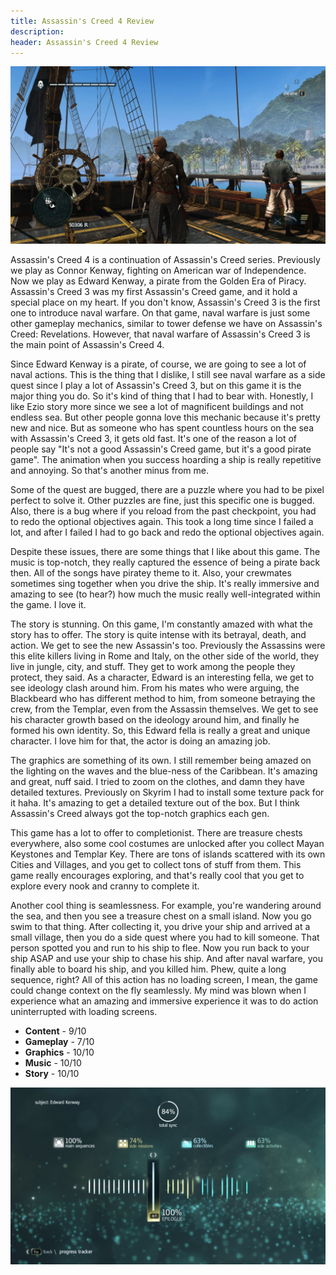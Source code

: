 ```yaml
---
title: Assassin's Creed 4 Review
description:
header: Assassin's Creed 4 Review
---
```


![image](/img/ac4-1.jpg "AC 4")

Assassin's Creed 4 is a continuation of Assassin's Creed series. Previously we play as Connor Kenway, fighting on American war of Independence. Now we play as Edward Kenway, a pirate from the Golden Era of Piracy. Assassin's Creed 3 was my first Assassin's Creed game, and it hold a special place on my heart. If you don't know, Assassin's Creed 3 is the first one to introduce naval warfare. On that game, naval warfare is just some other gameplay mechanics, similar to tower defense we have on Assassin's Creed: Revelations. However, that naval warfare of Assassin's Creed 3 is the main point of Assassin's Creed 4.

Since Edward Kenway is a pirate, of course, we are going to see a lot of naval actions. This is the thing that I dislike, I still see naval warfare as a side quest since I play a lot of Assassin's Creed 3, but on this game it is the major thing you do. So it's kind of thing that I had to bear with. Honestly, I like Ezio story more since we see a lot of magnificent buildings and not endless sea. But other people gonna love this mechanic because it's pretty new and nice. But as someone who has spent countless hours on the sea with Assassin's Creed 3, it gets old fast. It's one of the reason a lot of people say "It's not a good Assassin's Creed game, but it's a good pirate game". The animation when you success hoarding a ship is really repetitive and annoying. So that's another minus from me.

Some of the quest are bugged, there are a puzzle where you had to be pixel perfect to solve it. Other puzzles are fine, just this specific one is bugged. Also, there is a bug where if you reload from the past checkpoint, you had to redo the optional objectives again. This took a long time since I failed a lot, and after I failed I had to go back and redo the optional objectives again.

Despite these issues, there are some things that I like about this game. The music is top-notch, they really captured the essence of being a pirate back then. All of the songs have piratey theme to it. Also, your crewmates sometimes sing together when you drive the ship. It's really immersive and amazing to see (to hear?) how much the music really well-integrated within the game. I love it.

The story is stunning. On this game, I'm constantly amazed with what the story has to offer. The story is quite intense with its betrayal, death, and action. We get to see the new Assassin's too. Previously the Assassins were this elite killers living in Rome and Italy, on the other side of the world, they live in jungle, city, and stuff. They get to work among the people they protect, they said. As a character, Edward is an interesting fella, we get to see ideology clash around him. From his mates who were arguing, the Blackbeard who has different method to him, from someone betraying the crew, from the Templar, even from the Assassin themselves. We get to see his character growth based on the ideology around him, and finally he formed his own identity. So, this Edward fella is really a great and unique character. I love him for that, the actor is doing an amazing job.

The graphics are something of its own. I still remember being amazed on the lighting on the waves and the blue-ness of the Caribbean. It's amazing and great, nuff said. I tried to zoom on the clothes, and damn they have detailed textures. Previously on Skyrim I had to install some texture pack for it haha. It's amazing to get a detailed texture out of the box. But I think Assassin's Creed always got the top-notch graphics each gen.

This game has a lot to offer to completionist. There are treasure chests everywhere, also some cool costumes are unlocked after you collect Mayan Keystones and Templar Key. There are tons of islands scattered with its own Cities and Villages, and you get to collect tons of stuff from them. This game really encourages exploring, and that's really cool that you get to explore every nook and cranny to complete it.

Another cool thing is seamlessness. For example, you're wandering around the sea, and then you see a treasure chest on a small island. Now you go swim to that thing. After collecting it, you drive your ship and arrived at a small village, then you do a side quest where you had to kill someone. That person spotted you and run to his ship to flee. Now you run back to your ship ASAP and use your ship to chase his ship. And after naval warfare, you finally able to board his ship, and you killed him. Phew, quite a long sequence, right? All of this action has no loading screen, I mean, the game could change context on the fly seamlessly. My mind was blown when I experience what an amazing and immersive experience it was to do action uninterrupted with loading screens.

* **Content** - 9/10
* **Gameplay** - 7/10
* **Graphics** - 10/10
* **Music** - 10/10
* **Story** - 10/10

![image](/img/ac4-2.jpg "AC 4")
